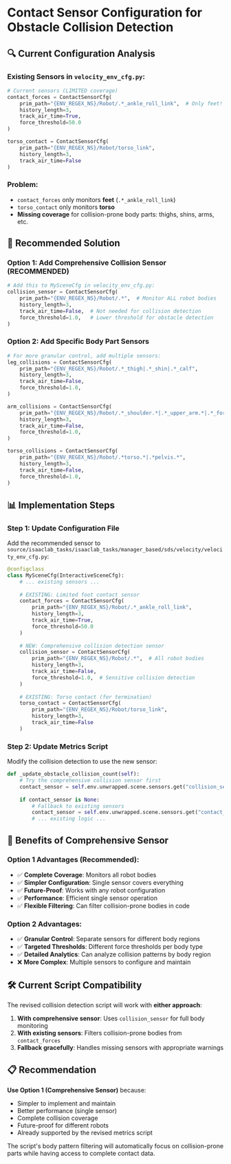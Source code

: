 # Contact Sensor Configuration for Obstacle Collision Detection

## 🔍 **Current Configuration Analysis**

### **Existing Sensors in `velocity_env_cfg.py`:**
```python
# Current sensors (LIMITED coverage)
contact_forces = ContactSensorCfg(
    prim_path="{ENV_REGEX_NS}/Robot/.*_ankle_roll_link",  # Only feet!
    history_length=3, 
    track_air_time=True, 
    force_threshold=50.0
)

torso_contact = ContactSensorCfg(
    prim_path="{ENV_REGEX_NS}/Robot/torso_link", 
    history_length=3, 
    track_air_time=False
)
```

### **Problem:**
- `contact_forces` only monitors **feet** (`.*_ankle_roll_link`)
- `torso_contact` only monitors **torso** 
- **Missing coverage** for collision-prone body parts: thighs, shins, arms, etc.

## 🚀 **Recommended Solution**

### **Option 1: Add Comprehensive Collision Sensor (RECOMMENDED)**
```python
# Add this to MySceneCfg in velocity_env_cfg.py:
collision_sensor = ContactSensorCfg(
    prim_path="{ENV_REGEX_NS}/Robot/.*",  # Monitor ALL robot bodies
    history_length=3,
    track_air_time=False,  # Not needed for collision detection
    force_threshold=1.0,   # Lower threshold for obstacle detection
)
```

### **Option 2: Add Specific Body Part Sensors**
```python
# For more granular control, add multiple sensors:
leg_collisions = ContactSensorCfg(
    prim_path="{ENV_REGEX_NS}/Robot/.*_thigh|.*_shin|.*_calf",
    history_length=3,
    track_air_time=False,
    force_threshold=1.0,
)

arm_collisions = ContactSensorCfg(
    prim_path="{ENV_REGEX_NS}/Robot/.*_shoulder.*|.*_upper_arm.*|.*_forearm.*|.*_elbow.*",
    history_length=3,
    track_air_time=False, 
    force_threshold=1.0,
)

torso_collisions = ContactSensorCfg(
    prim_path="{ENV_REGEX_NS}/Robot/.*torso.*|.*pelvis.*",
    history_length=3,
    track_air_time=False,
    force_threshold=1.0,
)
```

## 📊 **Implementation Steps**

### **Step 1: Update Configuration File**
Add the recommended sensor to `source/isaaclab_tasks/isaaclab_tasks/manager_based/sds/velocity/velocity_env_cfg.py`:

```python
@configclass  
class MySceneCfg(InteractiveSceneCfg):
    # ... existing sensors ...
    
    # EXISTING: Limited foot contact sensor
    contact_forces = ContactSensorCfg(
        prim_path="{ENV_REGEX_NS}/Robot/.*_ankle_roll_link", 
        history_length=3, 
        track_air_time=True, 
        force_threshold=50.0
    )
    
    # NEW: Comprehensive collision detection sensor
    collision_sensor = ContactSensorCfg(
        prim_path="{ENV_REGEX_NS}/Robot/.*",  # All robot bodies
        history_length=3,
        track_air_time=False,
        force_threshold=1.0,  # Sensitive collision detection
    )
    
    # EXISTING: Torso contact (for termination)
    torso_contact = ContactSensorCfg(
        prim_path="{ENV_REGEX_NS}/Robot/torso_link", 
        history_length=3, 
        track_air_time=False
    )
```

### **Step 2: Update Metrics Script**
Modify the collision detection to use the new sensor:

```python
def _update_obstacle_collision_count(self):
    # Try the comprehensive collision sensor first
    contact_sensor = self.env.unwrapped.scene.sensors.get("collision_sensor")
    
    if contact_sensor is None:
        # Fallback to existing sensors
        contact_sensor = self.env.unwrapped.scene.sensors.get("contact_forces")
        # ... existing logic ...
```

## 🎯 **Benefits of Comprehensive Sensor**

### **Option 1 Advantages (Recommended):**
- ✅ **Complete Coverage**: Monitors all robot bodies
- ✅ **Simpler Configuration**: Single sensor covers everything  
- ✅ **Future-Proof**: Works with any robot configuration
- ✅ **Performance**: Efficient single sensor operation
- ✅ **Flexible Filtering**: Can filter collision-prone bodies in code

### **Option 2 Advantages:**
- ✅ **Granular Control**: Separate sensors for different body regions
- ✅ **Targeted Thresholds**: Different force thresholds per body type
- ✅ **Detailed Analytics**: Can analyze collision patterns by body region
- ❌ **More Complex**: Multiple sensors to configure and maintain

## 🛠️ **Current Script Compatibility**

The revised collision detection script will work with **either approach**:

1. **With comprehensive sensor**: Uses `collision_sensor` for full body monitoring
2. **With existing sensors**: Filters collision-prone bodies from `contact_forces`
3. **Fallback gracefully**: Handles missing sensors with appropriate warnings

## 📋 **Recommendation**

**Use Option 1 (Comprehensive Sensor)** because:
- Simpler to implement and maintain
- Better performance (single sensor)
- Complete collision coverage
- Future-proof for different robots
- Already supported by the revised metrics script

The script's body pattern filtering will automatically focus on collision-prone parts while having access to complete contact data. 
